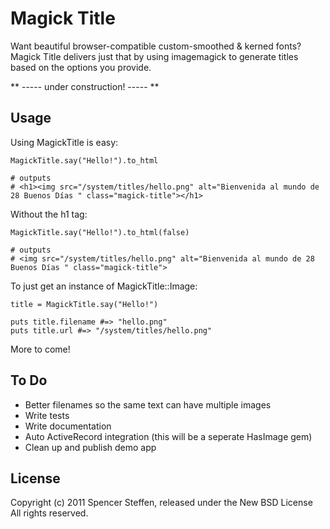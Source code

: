 Magick Title
============

Want beautiful browser-compatible custom-smoothed & kerned fonts? Magick Title delivers just that by using imagemagick to generate titles based on the options you provide.

** ----- under construction! ----- **
   
Usage
-----

Using MagickTitle is easy:

    MagickTitle.say("Hello!").to_html 
    
    # outputs
    # <h1><img src="/system/titles/hello.png" alt="Bienvenida al mundo de 28 Buenos Días " class="magick-title"></h1>

Without the h1 tag: 
  
    MagickTitle.say("Hello!").to_html(false)
    
    # outputs
    # <img src="/system/titles/hello.png" alt="Bienvenida al mundo de 28 Buenos Días " class="magick-title">


To just get an instance of MagickTitle::Image:

    title = MagickTitle.say("Hello!")
    
    puts title.filename #=> "hello.png"
    puts title.url #=> "/system/titles/hello.png"


More to come!

   
To Do
-----

* Better filenames so the same text can have multiple images
* Write tests
* Write documentation
* Auto ActiveRecord integration (this will be a seperate HasImage gem)
* Clean up and publish demo app


License
-------

Copyright (c) 2011 Spencer Steffen, released under the New BSD License All rights reserved.
